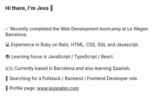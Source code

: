 ### Hi there, I'm Jess 👋 

<br>

:white_check_mark: Recently completed the Web Development bootcamp at Le Wagon Barcelona. 

:computer: Experience in Ruby on Rails, HTML, CSS, SQL and Javascript.

:books: Learning focus is JavaScript / TypeScript / React. 

:es: Currently based in Barcelona and also learning Spanish.

:mag_right: Searching for a Fullstack / Backend / Frontend Developer role. 

:thought_balloon: Profile page: www.jesspates.com

<br>

<!--
**jpates2/jpates2** is a ✨ _special_ ✨ repository because its `README.md` (this file) appears on your GitHub profile.

Here are some ideas to get you started:

- 🔭 I’m currently working on ...
- 🌱 I’m currently learning ...
- 👯 I’m looking to collaborate on ...
- 🤔 I’m looking for help with ...
- 💬 Ask me about ...
- 📫 How to reach me: ...
- 😄 Pronouns: ...
- ⚡ Fun fact: ...
-->

